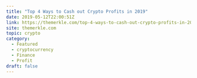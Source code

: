 ```yaml
---
title: "Top 4 Ways to Cash out Crypto Profits in 2019"
date: 2019-05-12T22:00:51Z
link: https://themerkle.com/top-4-ways-to-cash-out-crypto-profits-in-2019/?utm_medium=RSS&utm_source=hune
site: themerkle.com
topic: crypto
category:
  - Featured
  - cryptocurrency
  - Finance
  - Profit
draft: false
---
```

